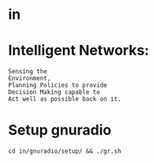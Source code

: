 # in
Intelligent Networks:
==

    Sensing the
    Environment,
    Planning Policies to provide
    Decision Making capable to
    Act well as possible back on it.


Setup gnuradio
==

    cd in/gnuradio/setup/ && ./gr.sh
